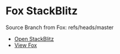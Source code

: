 # Fox StackBlitz

Source Branch from Fox: refs/heads/master

- [Open StackBlitz](https://stackblitz.com/github/assecosolutions/fox-stackblitz/tree/1140e896a44fb241f196c548af886ec686206c12?terminal=start)
- [View Fox](https://github.com/assecosolutions/fox/tree/8684ef6da05c8d0c3a93988871686b8e57cbe7b1)
